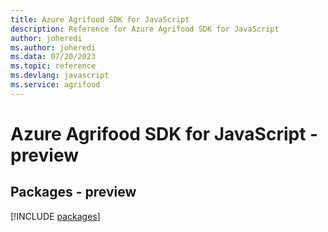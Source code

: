 ```yaml
---
title: Azure Agrifood SDK for JavaScript
description: Reference for Azure Agrifood SDK for JavaScript
author: joheredi
ms.author: joheredi
ms.data: 07/20/2023
ms.topic: reference
ms.devlang: javascript
ms.service: agrifood
---
```

# Azure Agrifood SDK for JavaScript - preview
## Packages - preview
[!INCLUDE [packages](agrifood-index.md)]